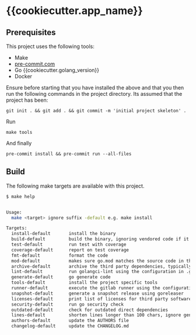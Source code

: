 # {{cookiecutter.app_name}}

## Prerequisites

This project uses the following tools:

- Make
- [pre-commit.com](https://pre-commit.com/)
- Go {{cookiecutter.golang_version}}
- Docker

Ensure before starting that you have installed the above and that you then run
the following commands in the project directory. Its assumed that the project
has been:

```console
git init . && git add . && git commit -m 'initial project skeleton' .
```

Run

```console
make tools
```

And finally

```console
pre-commit install && pre-commit run --all-files
```

## Build

The following make targets are available with this project.

<!-- START makefile-doc -->
```bash
$ make help


Usage:
  make <target> ignore suffix -default e.g. make install

Targets:
  install-default       install the binary
  build-default         build the binary, ignoring vendored code if it exists
  test-default          run test with coverage
  coverage-default      report on test coverage
  fmt-default           format the code
  mod-default           makes sure go.mod matches the source code in the module
  archive-default       archive the third party dependencies, typically prior to generating a tagged release
  lint-default          run golangci-lint using the configuration in .golangci.yml
  generate-default      go generate code
  tools-default         install the project specific tools
  runner-default        execute the gitlab runner using the configuration in .gitlab-ci.yml
  snapshot-default      generate a snapshot release using goreleaser
  licenses-default      print list of licenses for third party software used in binary, if using repeatedly, use GITHUB_TOKEN
  security-default      run go security check
  outdated-default      check for outdated direct dependencies
  lines-default         shorten lines longer than 100 chars, ignore generated
  authors-default       update the AUTHORS file
  changelog-default     update the CHANGELOG.md
```
<!-- END makefile-doc -->
